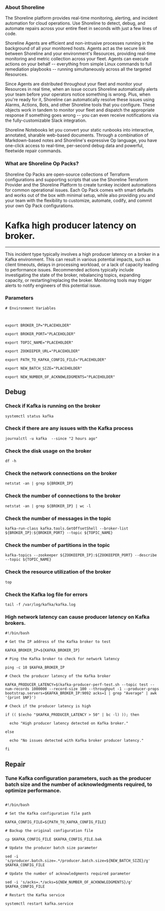 
### About Shoreline
The Shoreline platform provides real-time monitoring, alerting, and incident automation for cloud operations. Use Shoreline to detect, debug, and automate repairs across your entire fleet in seconds with just a few lines of code.

Shoreline Agents are efficient and non-intrusive processes running in the background of all your monitored hosts. Agents act as the secure link between Shoreline and your environment's Resources, providing real-time monitoring and metric collection across your fleet. Agents can execute actions on your behalf -- everything from simple Linux commands to full remediation playbooks -- running simultaneously across all the targeted Resources.

Since Agents are distributed throughout your fleet and monitor your Resources in real time, when an issue occurs Shoreline automatically alerts your team before your operators notice something is wrong. Plus, when you're ready for it, Shoreline can automatically resolve these issues using Alarms, Actions, Bots, and other Shoreline tools that you configure. These objects work in tandem to monitor your fleet and dispatch the appropriate response if something goes wrong -- you can even receive notifications via the fully-customizable Slack integration.

Shoreline Notebooks let you convert your static runbooks into interactive, annotated, sharable web-based documents. Through a combination of Markdown-based notes and Shoreline's expressive Op language, you have one-click access to real-time, per-second debug data and powerful, fleetwide repair commands.

### What are Shoreline Op Packs?
Shoreline Op Packs are open-source collections of Terraform configurations and supporting scripts that use the Shoreline Terraform Provider and the Shoreline Platform to create turnkey incident automations for common operational issues. Each Op Pack comes with smart defaults and works out of the box with minimal setup, while also providing you and your team with the flexibility to customize, automate, codify, and commit your own Op Pack configurations.

# Kafka high producer latency on broker.
---

This incident type typically involves a high producer latency on a broker in a Kafka environment. This can result in various potential impacts, such as client timeouts, delays in processing workload, or a lack of capacity leading to performance issues. Recommended actions typically include investigating the state of the broker, rebalancing topics, expanding capacity, or restarting/replacing the broker. Monitoring tools may trigger alerts to notify engineers of this potential issue.

### Parameters
```shell
# Environment Variables



export BROKER_IP="PLACEHOLDER"

export BROKER_PORT="PLACEHOLDER"

export TOPIC_NAME="PLACEHOLDER"

export ZOOKEEPER_URL="PLACEHOLDER"

export PATH_TO_KAFKA_CONFIG_FILE="PLACEHOLDER"

export NEW_BATCH_SIZE="PLACEHOLDER"

export NEW_NUMBER_OF_ACKNOWLEDGMENTS="PLACEHOLDER"

```

## Debug

### Check if Kafka is running on the broker
```shell
systemctl status kafka
```

### Check if there are any issues with the Kafka process
```shell
journalctl -u kafka  --since "2 hours ago"
```

### Check the disk usage on the broker
```shell
df -h
```

### Check the network connections on the broker
```shell
netstat -an | grep ${BROKER_IP}
```

### Check the number of connections to the broker
```shell
netstat -an | grep ${BROKER_IP} | wc -l
```

### Check the number of messages in the topic
```shell
kafka-run-class kafka.tools.GetOffsetShell --broker-list ${BROKER_IP}:${BROKER_PORT} --topic ${TOPIC_NAME}
```

### Check the number of partitions in the topic
```shell
kafka-topics --zookeeper ${ZOOKEEPER_IP}:${ZOOKEEPER_PORT} --describe --topic ${TOPIC_NAME}
```

### Check the resource utilization of the broker
```shell
top
```

### Check the Kafka log file for errors
```shell
tail -f /var/log/kafka/kafka.log
```

### High network latency can cause producer latency on Kafka brokers.
```shell
#!/bin/bash

# Get the IP address of the Kafka broker to test

KAFKA_BROKER_IP=${KAFKA_BROKER_IP}

# Ping the Kafka broker to check for network latency

ping -c 10 $KAFKA_BROKER_IP

# Check the producer latency of the Kafka broker

KAFKA_PRODUCER_LATENCY=$(kafka-producer-perf-test.sh --topic test --num-records 1000000 --record-size 100 --throughput -1 --producer-props bootstrap.servers=$KAFKA_BROKER_IP:9092 acks=1 | grep "Average" | awk '{print $NF}')

# Check if the producer latency is high

if (( $(echo "$KAFKA_PRODUCER_LATENCY > 50" | bc -l) )); then

  echo "High producer latency detected on Kafka broker."

else

  echo "No issues detected with Kafka broker producer latency."

fi

```

## Repair

### Tune Kafka configuration parameters, such as the producer batch size and the number of acknowledgments required, to optimize performance.
```shell

#!/bin/bash

# Set the Kafka configuration file path

KAFKA_CONFIG_FILE=${PATH_TO_KAFKA_CONFIG_FILE}

# Backup the original configuration file

cp $KAFKA_CONFIG_FILE $KAFKA_CONFIG_FILE.bak

# Update the producer batch size parameter

sed -i 's/producer.batch.size=.*/producer.batch.size=${NEW_BATCH_SIZE}/g' $KAFKA_CONFIG_FILE

# Update the number of acknowledgments required parameter

sed -i 's/acks=.*/acks=${NEW_NUMBER_OF_ACKNOWLEDGMENTS}/g' $KAFKA_CONFIG_FILE

# Restart the Kafka service

systemctl restart kafka.service

```